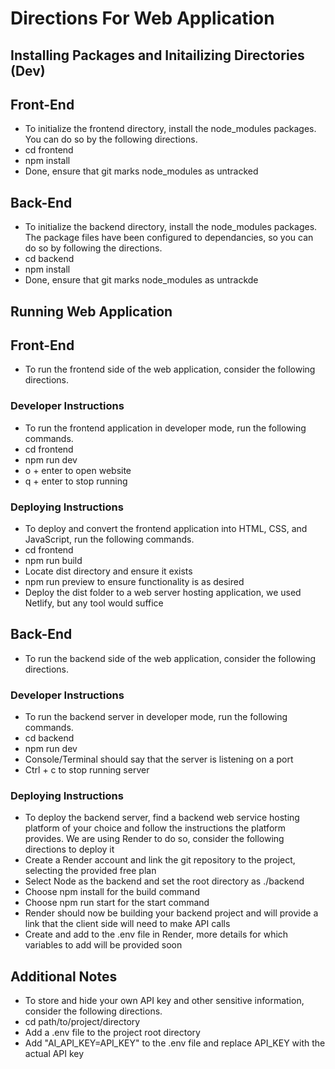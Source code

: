 # Directions For Web Application

## Installing Packages and Initailizing Directories (Dev)

## Front-End

* To initialize the frontend directory, install the node_modules packages. You can do so by the following directions.
* cd frontend
* npm install
* Done, ensure that git marks node_modules as untracked

## Back-End

* To initialize the backend directory, install the node_modules packages. The package files have been configured to dependancies, so you can do so by following the directions.
* cd backend
* npm install
* Done, ensure that git marks node_modules as untrackde

## Running Web Application

## Front-End

* To run the frontend side of the web application, consider the following directions.

### Developer Instructions

* To run the frontend application in developer mode, run the following commands.
* cd frontend
* npm run dev
* o + enter to open website
* q + enter to stop running

### Deploying Instructions

* To deploy and convert the frontend application into HTML, CSS, and JavaScript, run the following commands.
* cd frontend
* npm run build
* Locate dist directory and ensure it exists
* npm run preview to ensure functionality is as desired
* Deploy the dist folder to a web server hosting application, we used Netlify, but any tool would suffice

## Back-End

* To run the backend side of the web application, consider the following directions.

### Developer Instructions

* To run the backend server in developer mode, run the following commands.
* cd backend
* npm run dev
* Console/Terminal should say that the server is listening on a port
* Ctrl + c to stop running server

### Deploying Instructions

* To deploy the backend server, find a backend web service hosting platform of your choice and follow the instructions the platform provides. We are using Render to do so, consider the following directions to deploy it
* Create a Render account and link the git repository to the project, selecting the provided free plan
* Select Node as the backend and set the root directory as ./backend
* Choose npm install for the build command
* Choose npm run start for the start command
* Render should now be building your backend project and will provide a link that the client side will need to make API calls
* Create and add to the .env file in Render, more details for which variables to add will be provided soon

## Additional Notes

* To store and hide your own API key and other sensitive information, consider the following directions.
* cd path/to/project/directory
* Add a .env file to the project root directory
* Add "AI_API_KEY=API_KEY" to the .env file and replace API_KEY with the actual API key

